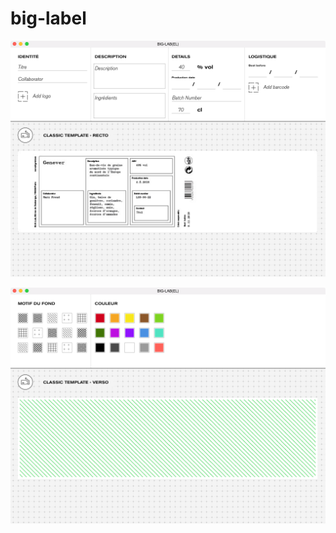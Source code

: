 # big-label

![Alt text](assets/Big-Label-Recto.png?raw=true "Screen-Recto")

![Alt text](assets/Big-Label-Verso.png?raw=true "Screen-Verso")
